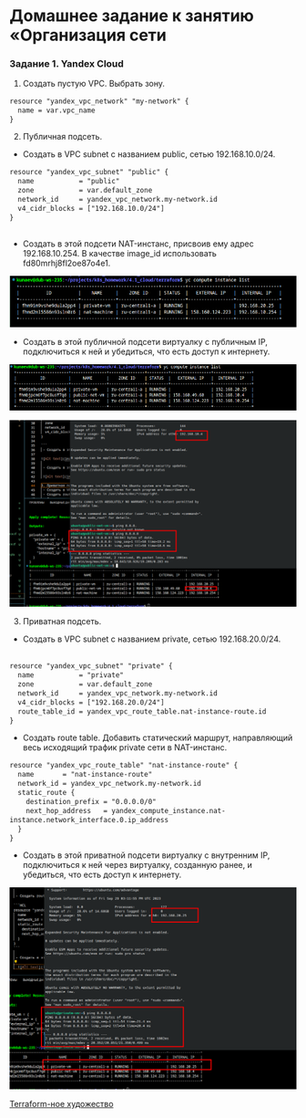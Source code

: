 # Домашнее задание к занятию «Организация сети

### Задание 1. Yandex Cloud 


1. Создать пустую VPC. Выбрать зону.

```HCL
resource "yandex_vpc_network" "my-network" {
  name = var.vpc_name
}

```

2. Публичная подсеть.
 - Создать в VPC subnet с названием public, сетью 192.168.10.0/24.
  
```HCL
resource "yandex_vpc_subnet" "public" {
  name           = "public"
  zone           = var.default_zone
  network_id     = yandex_vpc_network.my-network.id
  v4_cidr_blocks = ["192.168.10.0/24"]
}
  
```
 - Создать в этой подсети NAT-инстанс, присвоив ему адрес 192.168.10.254. В качестве image_id использовать fd80mrhj8fl2oe87o4e1.

![Alt text](image.png)

 - Создать в этой публичной подсети виртуалку с публичным IP, подключиться к ней и убедиться, что есть доступ к интернету.

 ![Alt text](image-1.png)

![Alt text](image-2.png)

3. Приватная подсеть.
 - Создать в VPC subnet с названием private, сетью 192.168.20.0/24.

```HCL

resource "yandex_vpc_subnet" "private" {
  name           = "private"
  zone           = var.default_zone
  network_id     = yandex_vpc_network.my-network.id
  v4_cidr_blocks = ["192.168.20.0/24"]
  route_table_id = yandex_vpc_route_table.nat-instance-route.id
}

```

 - Создать route table. Добавить статический маршрут, направляющий весь исходящий трафик private сети в NAT-инстанс.

```HCL
resource "yandex_vpc_route_table" "nat-instance-route" {
  name       = "nat-instance-route"
  network_id = yandex_vpc_network.my-network.id
  static_route {
    destination_prefix = "0.0.0.0/0"
    next_hop_address   = yandex_compute_instance.nat-instance.network_interface.0.ip_address
  }
}
```

 - Создать в этой приватной подсети виртуалку с внутренним IP, подключиться к ней через виртуалку, созданную ранее, и убедиться, что есть доступ к интернету.
  
 ![Alt text](image-4.png)

 [Terraform-ное художество](terraform)